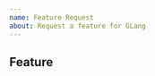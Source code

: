 ```yaml
---
name: Feature Request
about: Request a feature for GLang
---
```

<!--
Thank you for your request. You have the potential to change GLang forever!
-->

## Feature
<!-- Info about what feature you want to add -->
